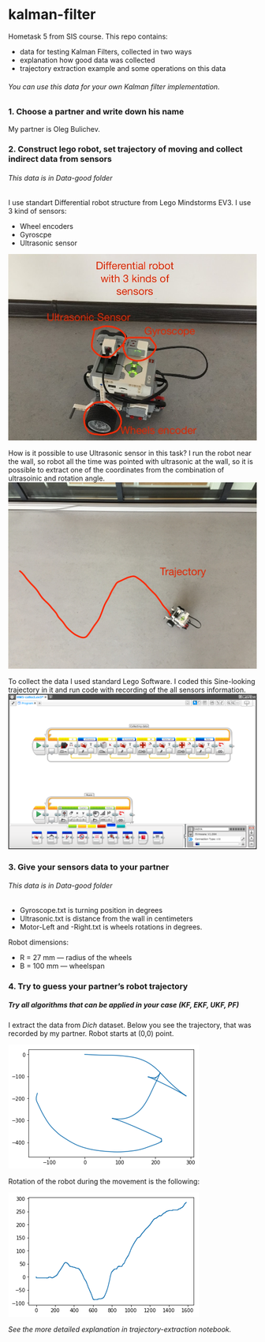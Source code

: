 # kalman-filter
Hometask 5 from SIS course.
This repo contains:
- data for testing Kalman Filters, collected in two ways
- explanation how good data was collected
- trajectory extraction example and some operations on this data
###### You can use this data for your own Kalman filter implementation.

### 1. Choose a partner and write down his name
My partner is Oleg Bulichev. 

### 2. Construct lego robot, set trajectory of moving and collect indirect data from sensors
###### This data is in _Data-good_ folder
I use standart Differential robot structure from Lego Mindstorms EV3.
I use 3 kind of sensors:
- Wheel encoders
- Gyroscpe
- Ultrasonic sensor

![Structure of the robot](Photo/Robot-structure.JPG)

How is it possible to use Ultrasonic sensor in this task? I run the robot near the wall, so robot all the time was pointed with ultrasonic at the wall, so it is possible to extract one of the coordinates from the combination of ultrasoinic and rotation angle.
![Trajectory of the robot](Photo/trajectory.JPG)

To collect the data I used standard Lego Software. I coded this Sine-looking trajectory in it and run code with recording of the all sensors information.
![Code for collecting the data](Photo/Data-collecting-code.png)

### 3. Give your sensors data to your partner
###### This data is in _Data-good_ folder
- Gyroscope.txt is turning position in degrees
- Ultrasonic.txt is distance from the wall in centimeters
- Motor-Left and -Right.txt is wheels rotations in degrees.

Robot dimensions:
- R = 27 mm — radius of the wheels
- B = 100 mm — wheelspan

### 4. Try to guess your partner’s robot trajectory
#####  Try all algorithms that can be applied in your case (KF, EKF, UKF, PF)
I extract the data from _Dich_ dataset. Below you see the trajectory, that was recorded by my partner. Robot starts at (0,0) point.

![trajectory 1](Photo/trajectory-1.png)

Rotation of the robot during the movement is the following:

![rotation](Photo/rotation.png)

_See the more detailed explanation in trajectory-extraction notebook._
